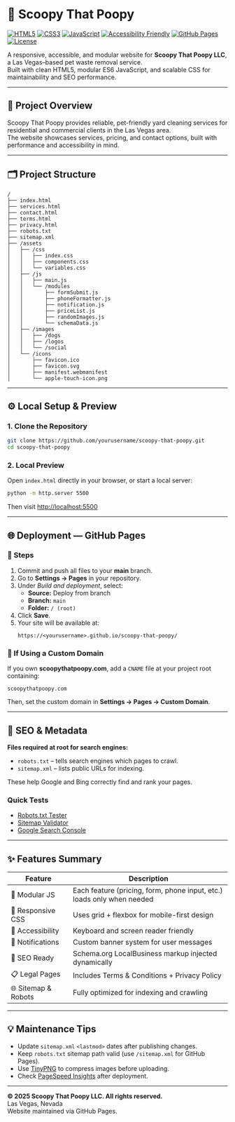# 🐾 Scoopy That Poopy

[![HTML5](https://img.shields.io/badge/HTML5-E34F26?logo=html5&logoColor=fff&style=for-the-badge)](#)
[![CSS3](https://img.shields.io/badge/CSS3-1572B6?logo=css3&logoColor=fff&style=for-the-badge)](#)
[![JavaScript](https://img.shields.io/badge/JavaScript-F7DF1E?logo=javascript&logoColor=000&style=for-the-badge)](#)
[![Accessibility Friendly](https://img.shields.io/badge/Accessibility-Friendly-3c9?logo=accessible-icon&logoColor=fff&style=for-the-badge)](#)
[![GitHub Pages](https://img.shields.io/badge/Hosted%20on-GitHub%20Pages-181717?logo=github&logoColor=fff&style=for-the-badge)](#)
[![License](https://img.shields.io/badge/License-CC--BY--4.0-lightgrey?style=for-the-badge)](#)

A responsive, accessible, and modular website for **Scoopy That Poopy LLC**, a Las Vegas–based pet waste removal service.  
Built with clean HTML5, modular ES6 JavaScript, and scalable CSS for maintainability and SEO performance.

---

## 🚀 Project Overview

Scoopy That Poopy provides reliable, pet-friendly yard cleaning services for residential and commercial clients in the Las Vegas area.  
The website showcases services, pricing, and contact options, built with performance and accessibility in mind.

---

## 🗂️ Project Structure

```
/
├── index.html
├── services.html
├── contact.html
├── terms.html
├── privacy.html
├── robots.txt
├── sitemap.xml
├── /assets
│   ├── /css
│   │   ├── index.css
│   │   ├── components.css
│   │   └── variables.css
│   ├── /js
│   │   ├── main.js
│   │   └── /modules
│   │       ├── formSubmit.js
│   │       ├── phoneFormatter.js
│   │       ├── notification.js
│   │       ├── priceList.js
│   │       ├── randomImages.js
│   │       └── schemaData.js
│   ├── /images
│   │   ├── /dogs
│   │   ├── /logos
│   │   └── /social
│   └── /icons
│       ├── favicon.ico
│       ├── favicon.svg
│       ├── manifest.webmanifest
│       └── apple-touch-icon.png
```

---

## ⚙️ Local Setup & Preview

### 1. Clone the Repository
```bash
git clone https://github.com/yourusername/scoopy-that-poopy.git
cd scoopy-that-poopy
```

### 2. Local Preview
Open `index.html` directly in your browser, or start a local server:

```bash
python -m http.server 5500
```

Then visit [http://localhost:5500](http://localhost:5500)

---

## 🌐 Deployment — GitHub Pages

### 🧭 Steps
1. Commit and push all files to your **main** branch.  
2. Go to **Settings → Pages** in your repository.  
3. Under *Build and deployment*, select:
   - **Source:** Deploy from branch  
   - **Branch:** `main`  
   - **Folder:** `/ (root)`
4. Click **Save**.  
5. Your site will be available at:
   ```
   https://<yourusername>.github.io/scoopy-that-poopy/
   ```

### 🧾 If Using a Custom Domain
If you own **scoopythatpoopy.com**, add a `CNAME` file at your project root containing:
```
scoopythatpoopy.com
```
Then, set the custom domain in **Settings → Pages → Custom Domain**.

---

## 🧩 SEO & Metadata

**Files required at root for search engines:**
- `robots.txt` – tells search engines which pages to crawl.  
- `sitemap.xml` – lists public URLs for indexing.  

These help Google and Bing correctly find and rank your pages.

### Quick Tests
- [Robots.txt Tester](https://www.google.com/webmasters/tools/robots-testing-tool)
- [Sitemap Validator](https://www.xml-sitemaps.com/validate-xml-sitemap.html)
- [Google Search Console](https://search.google.com/search-console)

---

## ✨ Features Summary

| Feature | Description |
|----------|--------------|
| 🧱 Modular JS | Each feature (pricing, form, phone input, etc.) loads only when needed |
| 🎨 Responsive CSS | Uses grid + flexbox for mobile-first design |
| 🦮 Accessibility | Keyboard and screen reader friendly |
| 💬 Notifications | Custom banner system for user messages |
| 📜 SEO Ready | Schema.org LocalBusiness markup injected dynamically |
| 📋 Legal Pages | Includes Terms & Conditions + Privacy Policy |
| 🌐 Sitemap & Robots | Fully optimized for indexing and crawling |

---

## 💡 Maintenance Tips

- Update `sitemap.xml` `<lastmod>` dates after publishing changes.  
- Keep `robots.txt` sitemap path valid (use `/sitemap.xml` for GitHub Pages).  
- Use [TinyPNG](https://tinypng.com/) to compress images before uploading.  
- Check [PageSpeed Insights](https://pagespeed.web.dev/) after deployment.  

---

**© 2025 Scoopy That Poopy LLC. All rights reserved.**  
Las Vegas, Nevada  
Website maintained via GitHub Pages.

